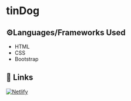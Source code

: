 # tinDog
## ⚙️Languages/Frameworks Used
- HTML
- CSS
- Bootstrap
## 🔗 Links
[![Netlify](https://img.shields.io/badge/Netlify-000?style=for-the-badge&logo=ko-fi&logoColor=white)](https://katherineoelsner.com/)

